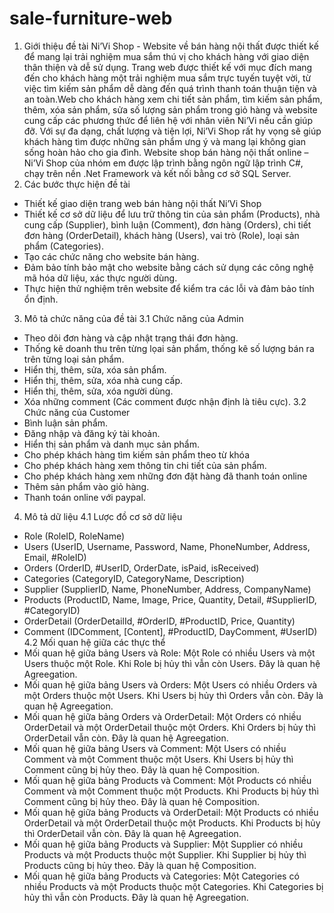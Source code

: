 # sale-furniture-web
1.	Giới thiệu đề tài
Ni’Vi Shop - Website về bán hàng nội thất được thiết kế để mang lại trải nghiệm mua sắm thú vị cho khách hàng với giao diện thân thiện và dễ sử dụng. Trang web được thiết kế với mục đích mang đến cho khách hàng một trải nghiệm mua sắm trực tuyến tuyệt vời, từ việc tìm kiếm sản phẩm dễ dàng đến quá trình thanh toán thuận tiện và an toàn.Web cho khách hàng xem chi tiết sản phẩm, tìm kiếm sản phẩm, thêm, xóa sản phẩm, sửa số lượng sản phẩm trong giỏ hàng và website cung cấp các phương thức để liên hệ với nhân viên Ni’Vi nếu cần giúp đỡ. Với sự đa dạng, chất lượng và tiện lợi, Ni’Vi Shop rất hy vọng sẽ giúp khách hàng tìm được những sản phẩm ưng ý và mang lại không gian sống hoàn hảo cho gia đình.
Website shop bán hàng nội thất online – Ni’Vi Shop của nhóm em được lập trình bằng ngôn ngữ lập trình C#, chạy trên nền .Net Framework và kết nối bằng cơ sở SQL Server. 
2.	Các bước thực hiện đề tài
-	Thiết kế giao diện trang web bán hàng nội thất Ni’Vi Shop
-	Thiết kế cơ sở dữ liệu để lưu trữ thông tin của sản phẩm (Products), nhà cung cấp (Supplier), bình luận (Comment), đơn hàng (Orders), chi tiết đơn hàng (OrderDetail), khách hàng (Users), vai trò (Role), loại sản phẩm (Categories).  
-	Tạo các chức năng cho website bán hàng.
-	Đảm bảo tính bảo mật cho website bằng cách sử dụng các công nghệ mã hóa dữ liệu, xác thực người dùng.
-	Thực hiện thử nghiệm trên website để kiểm tra các lỗi và đảm bảo tính ổn định.
3.	Mô tả chức năng của đề tài
3.1	Chức năng của Admin
-	Theo dõi đơn hàng và cập nhật trạng thái đơn hàng.
-	Thống kê doanh thu trên từng lọai sản phẩm, thống kê số lượng bán ra trên từng loại sản phẩm.
-	Hiển thị, thêm, sửa, xóa sản phẩm.
-	Hiển thị, thêm, sửa, xóa nhà cung cấp.
-	Hiển thị, thêm, sửa, xóa người dùng.
-	Xóa những comment (Các comment được nhận định là tiêu cực).
3.2	Chức năng của Customer
-	Bình luận sản phẩm.
-	Đăng nhập và đăng ký tài khoản.
-	Hiển thị sản phẩm và danh mục sản phẩm.
-	Cho phép khách hàng tìm kiếm sản phẩm theo từ khóa
-	Cho phép khách hàng xem thông tin chi tiết của sản phẩm.
-	Cho phép khách hàng xem những đơn đặt hàng đã thanh toán online
-	Thêm sản phẩm vào giỏ hàng.
-	Thanh toán online với paypal.
4.	Mô tả dữ liệu
4.1	Lược đồ cơ sở dữ liệu
-	Role (RoleID, RoleName)
-	Users (UserID, Username, Password, Name, PhoneNumber, Address, Email, #RoleID)
-	Orders (OrderID, #UserID, OrderDate, isPaid, isReceived)
-	Categories (CategoryID, CategoryName, Description)
-	Supplier (SupplierID, Name, PhoneNumber, Address, CompanyName)
-	Products (ProductID, Name, Image, Price, Quantity, Detail, #SupplierID, #CategoryID)
-	OrderDetail (OrderDetailId, #OrderID, #ProductID, Price, Quantity)
-	Comment (IDComment, [Content], #ProductID, DayComment, #UserID)
4.2	Mối quan hệ giữa các thực thể
-	Mối quan hệ giữa bảng Users và Role: Một Role có nhiều Users và một Users thuộc một Role. Khi Role bị hủy thì vẫn còn Users. Đây là quan hệ Agreegation.
-	Mối quan hệ giữa bảng Users và Orders: Một Users có nhiều Orders và một Orders thuộc một Users. Khi Users bị hủy thì Orders vẫn còn. Đây là quan hệ Agreegation.
-	Mối quan hệ giữa bảng Orders và OrderDetail: Một Orders có nhiều OrderDetail và một OrderDetail thuộc một Orders. Khi Orders bị hủy thì OrderDetail vẫn còn. Đây là quan hệ Agreegation.
-	Mối quan hệ giữa bảng Users và Comment: Một Users có nhiều Comment và một Comment thuộc một Users. Khi Users bị hủy thì Comment cũng bị hủy theo. Đây là quan hệ Composition.
-	Mối quan hệ giữa bảng Products và Comment: Một Products có nhiều Comment và một Comment thuộc một Products. Khi Products bị hủy thì Comment cũng bị hủy theo. Đây là quan hệ Composition.
-	Mối quan hệ giữa bảng Products và OrderDetail: Một Products có nhiều OrderDetail và một OrderDetail thuộc một Products. Khi Products bị hủy thì OrderDetail vẫn còn. Đây là quan hệ Agreegation.
-	Mối quan hệ giữa bảng Products và Supplier: Một Supplier có nhiều Products và một Products thuộc một Supplier. Khi Supplier bị hủy thì Products cũng bị hủy theo. Đây là quan hệ Composition.
-	Mối quan hệ giữa bảng Products và Categories: Một Categories có nhiều Products và một Products thuộc một Categories. Khi Categories bị hủy thì vẫn còn Products. Đây là quan hệ Agreegation.
